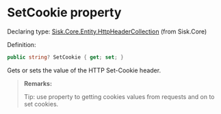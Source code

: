 <!--

Copyrights 2023 Sisk Framework - CypherPotato
Published under MIT license

!!! DO NOT EDIT THIS FILE !!!
This file was generated by a tool in the Sisk package. To edit the information in this documentation,
edit the XML documentation present in the Sisk source code.

-->


# SetCookie property

Declaring type: [Sisk.Core.Entity.HttpHeaderCollection](/spec/Sisk.Core.Entity.HttpHeaderCollection.md) (from Sisk.Core)


Definition:

```cs
public string? SetCookie { get; set; }
```

Gets or sets the value of the HTTP Set-Cookie header.

> **Remarks:**
>
> Tip: use <see cref="P:Sisk.Core.Http.HttpRequest.Cookies" /> property to getting cookies values from requests and
            <see cref="M:Sisk.Core.Http.CookieHelper.SetCookie(System.String,System.String)" /> on <see cref="T:Sisk.Core.Http.HttpResponse" /> to set cookies.
